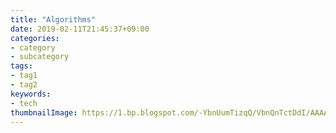 ```yaml
---
title: "Algorithms"
date: 2019-02-11T21:45:37+09:00
categories:
- category
- subcategory
tags:
- tag1
- tag2
keywords:
- tech
thumbnailImage: https://1.bp.blogspot.com/-YbnUumTizqQ/VbnQnTctDdI/AAAAAAAAwDA/KVsI1dCoGVw/s800/accessory_pierce_ana.png
---
```


<!--more-->
